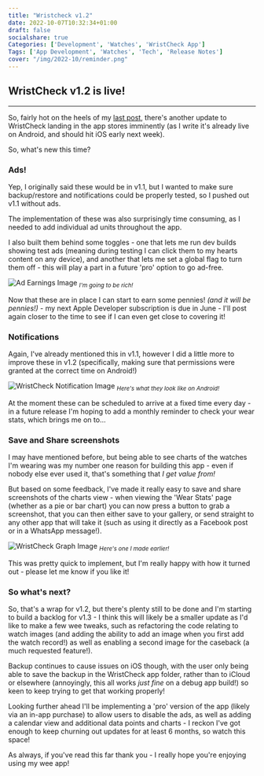 ```yaml
---
title: "Wristcheck v1.2"
date: 2022-10-07T10:32:34+01:00
draft: false
socialshare: true
Categories: ['Development', 'Watches', 'WristCheck App']
Tags: ['App Development', 'Watches', 'Tech', 'Release Notes']
cover: "/img/2022-10/reminder.png"
---
```


## WristCheck v1.2 is live!
---

So, fairly hot on the heels of my [last post](/posts/wristcheck_1.1_preview/), there's another update to WristCheck landing in the app stores imminently (as I write it's already live on Android, and should hit iOS early next week).

So, what's new this time?

### Ads!

Yep, I originally said these would be in v1.1, but I wanted to make sure backup/restore and notifications could be properly tested, so I pushed out v1.1 without ads.

The implementation of these was also surprisingly time consuming, as I needed to add individual ad units throughout the app.

I also built them behind some toggles - one that lets me run dev builds showing test ads (meaning during testing I can click them to my hearts content on any device), and another that lets me set a global flag to turn them off - this will play a part in a future 'pro' option to go ad-free.

![Ad Earnings Image](/img/2022-10/earnings.png)
<sub> _I'm going to be rich!_ </sub>

Now that these are in place I can start to earn some pennies! _(and it will be pennies!)_ - my next Apple Developer subscription is due in June - I'll post again closer to the time to see if I can even get close to covering it!

### Notifications
Again, I've already mentioned this in v1.1, however I did a little more to improve these in v1.2 (specifically, making sure that permissions were granted at the correct time on Android!)

![WristCheck Notification Image](/img/2022-10/reminder.png)
<sub> _Here's what they look like on Android!_ </sub>

At the moment these can be scheduled to arrive at a fixed time every day - in a future release I'm hoping to add a monthly reminder to check your wear stats, which brings me on to...

### Save and Share screenshots

I may have mentioned before, but being able to see charts of the watches I'm wearing was my number one reason for building this app - even if nobody else ever used it, that's something that _I get value from!_

But based on some feedback, I've made it really easy to save and share screenshots of the charts view - when viewing the 'Wear Stats' page (whether as a pie or bar chart) you can now press a button to grab a screenshot, that you can then either save to your gallery, or send straight to any other app that will take it (such as using it directly as a Facebook post or in a WhatsApp message!).

![WristCheck Graph Image](/img/2022-10/shareImage.png)
<sub>_Here's one I made earlier!_</sub>

This was pretty quick to implement, but I'm really happy with how it turned out - please let me know if you like it!

### So what's next?

So, that's a wrap for v1.2, but there's plenty still to be done and I'm starting to build a backlog for v1.3 - I think this will likely be a smaller update as I'd like to make a few wee tweaks, such as refactoring the code relating to watch images (and adding the ability to add an image when you first add the watch record!) as well as enabling a second image for the caseback (a much requested feature!).

Backup continues to cause issues on iOS though, with the user only being able to save the backup in the WristCheck app folder, rather than to iCloud or elsewhere (annoyingly, this all works _just fine_ on a debug app build!) so keen to keep trying to get that working properly!

Looking further ahead I'll be implementing a 'pro' version of the app (likely via an in-app purchase) to allow users to disable the ads, as well as adding a calendar view and additional data points and charts - I reckon I've got enough to keep churning out updates for at least 6 months, so watch this space!

As always, if you've read this far thank you - I really hope you're enjoying using my wee app!
